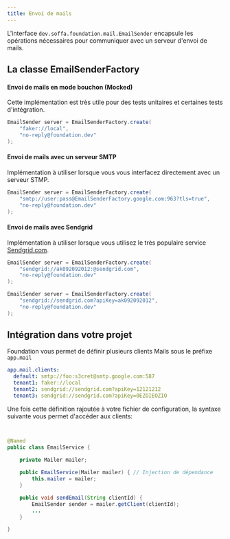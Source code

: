 ```yaml
---
title: Envoi de mails
---
```



L'interface `dev.soffa.foundation.mail.EmailSender` encapsule les opérations nécessaires pour communiquer avec un serveur d'envoi de mails.


## La classe EmailSenderFactory

#### Envoi de mails en mode bouchon (Mocked)

Cette implémentation est très utile pour des tests unitaires et certaines tests d'intégration.

```java
EmailSender server = EmailSenderFactory.create(
    "faker://local", 
    "no-reply@foundation.dev"
);
```

#### Envoi de mails avec un serveur SMTP

Implémentation à utiliser lorsque vous vous interfacez directement avec un serveur STMP.

```java
EmailSender server = EmailSenderFactory.create(
    "smtp://user:pass@EmailSenderFactory.google.com:963?tls=true", 
    "no-reply@foundation.dev"
);
```


#### Envoi de mails avec Sendgrid

Implémentation à utiliser lorsque vous utilisez le très populaire service [Sendgrid.com](https://sendgrid.com/).

```java
EmailSender server = EmailSenderFactory.create(
    "sendgrid://ak092092012:@sendgrid.com", 
    "no-reply@foundation.dev"
);

EmailSender server = EmailSenderFactory.create(
    "sendgrid://sendgrid.com?apiKey=ak092092012", 
    "no-reply@foundation.dev"
);
```

## Intégration dans votre projet

Foundation vous permet de définir plusieurs clients Mails sous le préfixe `app.mail`

```yaml
app.mail.clients:
  default: smtp://foo:s3cret@smtp.google.com:587
  tenant1: faker://local
  tenant2: sendgrid://sendgrid.com?apiKey=12121212
  tenant3: sendgrid://sendgrid.com?apiKey=0EZOIEOZIO
```    

Une fois cette définition rajoutée à votre fichier de configuration, la syntaxe suivante vous permet d'accéder aux clients:

```java


@Named
public class EmailService {
    
    private Mailer mailer;

    public EmailService(Mailer mailer) { // Injection de dépendance
        this.mailer = mailer;
    }

    public void sendEmail(String clientId) {
        EmailSender sender = mailer.getClient(clientId);
        ...
    }

}

```
